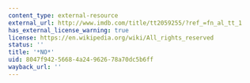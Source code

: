 ```yaml
---
content_type: external-resource
external_url: http://www.imdb.com/title/tt2059255/?ref_=fn_al_tt_1
has_external_license_warning: true
license: https://en.wikipedia.org/wiki/All_rights_reserved
status: ''
title: '*NO*'
uid: 8047f942-5668-4a24-9626-78a70dc5b6ff
wayback_url: ''
---
```

